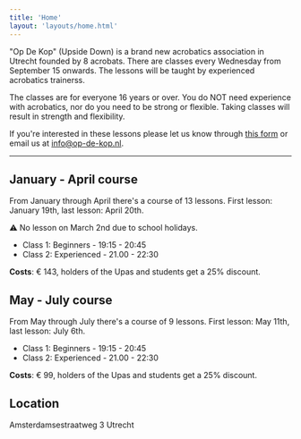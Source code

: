 ```yaml
---
title: 'Home'
layout: 'layouts/home.html'
---
```


"Op De Kop" (Upside Down) is a brand new acrobatics association in Utrecht
founded by 8 acrobats. There are classes every Wednesday from September 15
onwards. The lessons will be taught by experienced acrobatics trainerss.

The classes are for everyone 16 years or over. You do NOT need experience with
acrobatics, nor do you need to be strong or flexible. Taking classes will result
in strength and flexibility.

If you're interested in these lessons please let us know through [this
form](https://forms.gle/HsDYcVhqBWPLksJRA) or email us at info@op-de-kop.nl.

---

## January - April course

From January through April there's a course of 13 lessons. First lesson: January
19th, last lesson: April 20th. 

⚠️ No lesson on March 2nd due to school holidays.

- Class 1: Beginners - 19:15 - 20:45
- Class 2: Experienced - 21.00 - 22:30

**Costs**: € 143, holders of the Upas and students get a 25% discount.

## May - July course

From May through July there's a course of 9 lessons. First lesson: May 11th,
last lesson: July 6th.

- Class 1: Beginners - 19:15 - 20:45
- Class 2: Experienced - 21.00 - 22:30

**Costs**: € 99, holders of the Upas and students get a 25% discount.

## Location

Amsterdamsestraatweg 3 Utrecht
